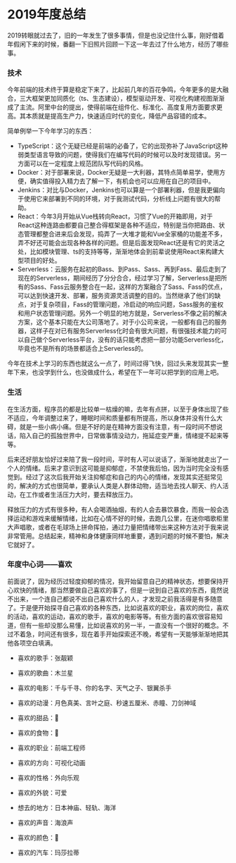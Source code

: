 # 2019年度总结

2019转眼就过去了，旧的一年发生了很多事情，但是也没记住什么事，刚好借着年假闲下来的时候，番翻一下旧照片回顾一下这一年去过了什么地方，经历了哪些事。

### 技术

今年前端的技术终于算是稳定下来了，比起前几年的百花争鸣，今年更多的是大融合，三大框架更加同质化（ts、生态建设），模型驱动开发、可视化构建视图渐渐成了主流。阿里中台的提出，使得前端在组件化、标准化、高度复用方面要求更高。其本质就是提高生产力，快速适应时代的变化，降低产品容错的成本。

简单例举一下今年学习的东西：

- TypeScript：这个无疑已经是前端的必备了，它的出现弥补了JavaScript这种弱类型语言导致的问题，使得我们在编写代码的时候可以及时发现错误。另一方面可以在一定程度上规范团队写代码的风格。
- Docker：对于部署来说，Docker无疑是一大利器，其特点简单易学，使用方便，确实值得投入精力去了解一下，有机会也可以应用在自己的项目中。
- Jenkins：对比与Docker，Jenkins也可以算是一个部署利器，但是我更偏向于使用它来部署到不同的环境，对于我测试代码，分析线上问题有很大的帮助。
- React：今年3月开始从Vue栈转向React，习惯了Vue的开箱即用，对于React这种连路由都要自己整合得框架是各种不适应，特别是当你把路由、状态管理都整合进来后会发现，捣弄了一大堆才能和Vue全家桶的功能差不多，弄不好还可能会出现各种各样的问题。但是后面发现React还是有它的灵活之处，比如模块管理、ts的支持等等，渐渐地体会到前辈说使用React来构建大型项目的好处。
- Serverless：云服务在起初的Bass、到Pass、Sass、再到Fass、最后走到了现在的Serverless，期间经历了分分合合，经过学习了解，Serverless是把所有的Sass、Fass云服务整合在一起，这样的方案融合了Sass、Fass的优点，可以达到快速开发、部署，服务资源灵活调整的目的。当然继承了他们的缺点，对于复杂项目，Fass的管理问题，冷启动的响应问题，Sass服务的鉴权和用户状态管理问题。另外一个明显的地方就是，Serverless不像之前的解决方案，这个基本只能在大公司落地了。对于小公司来说，一般都有自己的服务器，这样子在对已有服务Serverless化时会有很大问题，有很强技术能力的可以自己做个Serverless平台，没有的话只能考虑把一部分功能Serverless化，毕竟也不是所有的场景都适合上Serverless的。

今年在技术上学习的东西也就这么一点了，时间过得飞快，回过头来发现其实一整年下来，也没学到什么，也没做成什么，希望在下一年可以把学到的应用上吧。

### 生活

在生活方面，程序员的都是比较单一枯燥的嘛，去年有点拼，以至于身体出现了些不适应，今年调整过来了，睡眠时间和质量都有所提高，所以身体并没有什么大碍，就是一些小病小痛。但是不好的是在精神方面没有注意，有一段时间不想说话，陷入自己的孤独世界中，日常做事情没动力，拖延症变严重，情绪提不起来等等。

后来还好朋友恰好过来陪了我一段时间，平时有人可以说话了，渐渐地就走出了一个人的情绪。后来才意识到这可能是抑郁症，不禁使我后怕，因为当时完全没有感觉到。经过了这次后我开始关注抑郁症和自己的内心的情绪，发现其实还挺常见的，解决的方式也很简单，要承认人类是人群体动物，适当地去找人聊天、约人活动，在工作或者生活压力大时，要去释放压力。

释放压力的方式有很多种，有人会喝酒抽烟，有的人会去暴饮暴食，而我一般会选择运动和游戏来缓解情绪，比如在心情不好的时候，去跑几公里，在迷你唱歌柜里大声唱歌，或者在毛球场上拼命挥拍，通过力量把情绪带出来这种方法对于我来说非常管用。总结起来，精神和身体健康同样地重要，遇到问题的时候不要怕，解决它就好了。

### 年度中心词——喜欢

前面说了，因为经历过轻度抑郁的情况，我开始留意自己的精神状态，想要保持开心欢快的情绪，那当然要做自己喜欢的事了，但是一说到自己喜欢的东西，竟然说不出来，一个连自己都说不出自己喜欢什么的人，才发现之前我活得是有多随意了。于是便开始探寻自己喜欢的各种东西，比如说喜欢的职业，喜欢的岗位，喜欢的活动，喜欢的运动，喜欢的歌手，喜欢的电影等等。有些方面的喜欢很容易知道，但有一些却没那么易懂，比如说喜欢的另一半，一直没有一个很好的概念。不过不着急，时间还有很多，现在着手开始探索还不晚，希望有一天能够渐渐地把其他各项空白填满。



- 喜欢的歌手：张靓颖

- 喜欢的歌曲：木兰星

- 喜欢的电影：千与千寻、你的名字、天气之子、银翼杀手

- 喜欢的动漫：月色真美、言叶之庭、秒速五厘米、赤瞳、刀剑神域

- 喜欢的甜品：🚫

- 喜欢的食物：🚫

- 喜欢的职业：前端工程师

- 喜欢的方向：可视化动画

- 喜欢的性格：外向乐观

- 喜欢的外貌：可爱

- 想去的地方：日本神庙、轻轨、海洋

- 喜欢的声音：海浪声

- 喜欢的颜色：🚫

- 喜欢的汽车：玛莎拉蒂

  